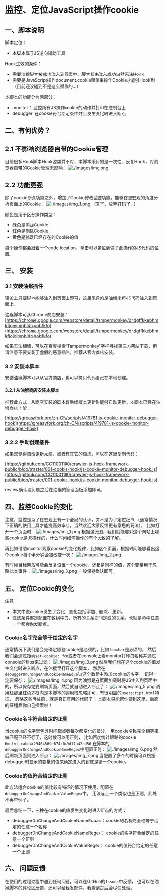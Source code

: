 # 监控、定位JavaScript操作cookie

## 一、脚本说明
脚本定位：
- 本脚本属于JS逆向辅助工具 

Hook生效的条件：
- 需要油猴脚本被成功注入到页面中，脚本都未注入成功自然无法Hook 
- 需要是JavaScript操作document.cookie赋值来操作Cookie才能够Hook到
  （目前还没碰到不是这么赋值的...）

本脚本的功能分为两部分：
- monitor： 监控所有JS操作cookie的动作并打印在控制台上
- debugger: 在cookie符合给定条件并且发生变化时进入断点 

## 二、有何优势？

## 2.1 不影响浏览器自带的Cookie管理 
目前很多Hook脚本Hook姿势并不对，本脚本采用的是一次性、反复Hook，对浏览器自带的Cookie管理无影响：
![./images/img.png](./images/img.png)

## 2.2 功能更强 
除了cookie断点功能之外，增加了Cookie修改监控功能，能够在更宏观的角度分析页面上的Cookie：
![./images/img_1.png](./images/img_1.png)
（算了，放弃打码了...）

颜色是用于区分操作类型：
- 绿色是添加Cookie 
- 红色是删除Cookie
- 黄色是修改已经存在的Cookie的值 

每个操作都会跟着一个code location，单击可以定位到做了此操作的JS代码的位置。 


## 三、 安装
### 3.1 安装油猴插件
理论上只要脚本能够注入到页面上即可，这里采用的是油猴来将JS代码注入到页面上。     

油猴脚本可从Chrome商店安装：  
[https://chrome.google.com/webstore/detail/tampermonkey/dhdgffkkebhmkfjojejmpbldmpobfkfo](https://chrome.google.com/webstore/detail/tampermonkey/dhdgffkkebhmkfjojejmpbldmpobfkfo)

如果无法翻墙，可以在百度搜索“Tampermonkey”字样寻找第三方网站下载，但请注意不要安装了虚假的恶意插件，推荐从官方商店安装。 

### 3.2 安装本脚本 
安装油猴脚本可以从官方商店，也可以拷贝代码自己在本地创建。 
#### 3.2.1 从油猴商店安装本脚本
推荐此方式，从商店安装的脚本有后续版本更新时能够自动更新，本脚本已经在油猴商店上架： 

[https://greasyfork.org/zh-CN/scripts/419781-js-cookie-monitor-debugger-hook](https://greasyfork.org/zh-CN/scripts/419781-js-cookie-monitor-debugger-hook)
### 3.2.2 手动创建插件
如果您觉得自动更新太烦，或者有其它的顾虑，可以在这里复制代码：

[https://github.com/CC11001100/crawler-js-hook-framework-public/blob/master/001-cookie-hook/js-cookie-monitor-debugger-hook.js](https://github.com/CC11001100/crawler-js-hook-framework-public/blob/master/001-cookie-hook/js-cookie-monitor-debugger-hook.js)

review确认没问题之后在油猴的管理面板添加即可。

## 四、监控Cookie的变化

注意，监控是为了在宏观上有一个全局的认识，并不是为了定位细节
（通常情况下正确的使用工具才能提高效率哇，当然欢迎大家反馈更有意思的玩法），
比如打开一个页面时：
![./images/img_1.png](./images/img_1.png)
根据这张图，我们就能够对这个网站上哪些cookie是JS操作的，什么时间如何操作的有个大致的了解。 

再比如借助monitor观察cookie的变化规律，比如这个页面，根据时间能够看出这个cookie每个半分钟会被改变一次： 
![./images/img_2.png](./images/img_2.png)

有时候目标网站可能会反复设置一个cookie，还都是同样的值，这个变量用于忽略此类事件： 
![./images/img_8.png](./images/img_8.png)
一般保持默认即可。 


## 五、 定位Cookie的变化
注意：
- 本文中说cookie发生了变化，变化包括添加、删除、更新。 
- 过滤条件都是配置在数组中的，所有的关系之间是或的关系，也就是命中任意一个都会触发断点。

### Cookie名字完全等于给定的名字 
通常情况下我们是会先确定哪些cookie是必须的，比如`foo=bar`是必须的，
然后我们会通过搜索`set-cookie: foo`或者在console上看monitor打印的名称并通过console的filter来过滤：
![./images/img_3.png](./images/img_3.png)
然后我们想在这个cookie的值发生变化时进入断点，在油猴里打开这个脚本，
然后在`debuggerOnChangeAndCookieNameEquals`这个数组中添加cookie的名字， 记得一定要保存： 
![./images/img_4.png](./images/img_4.png)
因为油猴是在页面加载时将JS注入到页面中的，所以保存完要刷新页面，然后就自动进入断点了：
![./images/img_5.png](./images/img_5.png)
调用栈那里红色方框内是本脚本的调用栈忽略即可，有很明显的`userscript.html`特征，
忽略这些再往前，就是真正有用的代码了！ 
本脚本只能帮你做到这里，后面的征程靠你自己探索啦！

### Cookie名字符合给定的正则  
当cookie的名字里包含时间戳或者每次都变化的部分，
用cookie名称完全相等来做匹配已经不行了，这时候可以用正则，
比如百度统计跟踪的cookie `Hm_lvt_cabe4c29404569e674c049d17a42cd56`
在脚本的`debuggerOnChangeAndCookieNameRegex`中配置正则：
![./images/img_6.png](./images/img_6.png)
然后刷新页面则进入断点：
![./images/img_7.png](./images/img_7.png)
当配置了多个的时候可以根据debugger时显示的变量的值来确定进入的到底是哪一个cookie。

### Cookie的值符合给定的正则
此方法适合cookie的值比较有特征的情况下使用，配置在`debuggerOnChangeAndCookieValueRegex`中，
用法与上一个类似也是正则，此处不再举例子。

最后总结一下，三种在cookie的值发生变化时进入断点的方式：
- debuggerOnChangeAndCookieNameEquals：cookie的名称完全相等于给定的任意一个名称 
- debuggerOnChangeAndCookieNameRegex： cookie的名字符合给定的任意一个正则 
- debuggerOnChangeAndCookieValueRegex： cookie的值符合给定的任意一个正则

## 六、 问题反馈 
在使用的过程过程中遇到任何问题，可以在GitHub的`Issues`中反馈，
也可以在油猴脚本的评论区反馈，还可以给我发邮件，我看到之后会尽快处理。 

